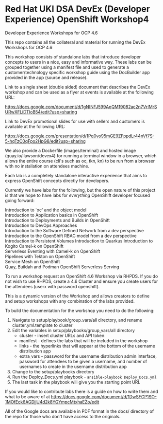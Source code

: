 # Red Hat UKI DSA DevEx (Developer Experience) OpenShift Workshop4
Developer Experience Workshops for OCP 4.6

This repo contains all the collateral and material for running the DevEx Workshops for OCP 4.6

This workshop consists of standalone labs that introduce developer concepts to users in a nice, easy and informative way. These labs can be grouped together using a manifest file and used to generate a customer/technology specific workshop guide using the DocBuilder app provided in the app (source and release).

Link to a single sheet (double sided) document that describes the DevEx workshop and can be used as a flyer at events is available at the following URL:

https://docs.google.com/document/d/1gNINFJ599AqQM19082ac2n7VrIMrSURwXFLiDTIoB54/edit?usp=sharing

Link to DevEx promotional slides for use with sellers and customers is available at the following URL:

https://docs.google.com/presentation/d/1Pq0vo95mGE9ZFppdLr44nVf7S-5-hqTzC0qFpo2HpG8/edit?usp=sharing

We also provide a Dockerfile (images/terminal) and hosted image (quay.io/ilawson/devex4) for running a terminal window in a browser, which allows the entire course (cli's such as oc, tkn, kn) to be run from a browser with no installation on attendees machine.

Each lab is a completely standalone interactive experience that aims to express OpenShift concepts directly for developers. 

Currently we have labs for the following, but the open nature of this project is that we hope to have labs for *everything* OpenShift developer focused going forward:

Introduction to 'oc' and the object model  
Introduction to Application basics in OpenShift  
Introduction to Deployments and Builds in OpenShift  
Introduction to DevOps Approaches  
Introduction to the Software Defined Network from a dev perspective  
Introduction to the OpenShift RBAC model from a dev perspective  
Introduction to Persistent Volumes
Introduction to Quarkus
Introduction to Kogito
Camel-k on OpenShift  
Serverless Eventing with Camel-k on OpenShift  
Pipelines with Tekton on OpenShift  
Service Mesh on OpenShift  
Quay, Buildah and Podman
OpenShift Serverless Serving

To run a workshop request an OpenShift 4.6 Workshop via RHPDS. If you do not wish to use RHPDS, create a 4.6 Cluster and ensure you create users for the attendees (userx with password openshift).

This is a dynamic version of the Workshop and allows creators to define and setup workshops with any combination of the labs provided. 

To build the documentation for the workshop you need to do the following:

1. Navigate to setup/playbook/group_vars/all directory, and rename cluster.yml.template to cluster 
2. Edit the variables in setup/playbooks/group_vars/all directory
   * cluster - insert cluster URLs and API token
   * manifest - defines the labs that will be included in the workshop
   * links - the hyperlinks that will appear at the bottom of the username distribution app
   * extra_vars - password for the username distribution admin interface, password for attendees to be given a username, and number of usernames to create in the username distribution app
2. Change to the setup/playbooks directory
3. Run the Deploy_Docs.yml playbook - `ansible-playbook Deploy_Docs.yml`
4. The last task in the playbook will give you the starting point URL

If you would like to contribute labs there is a guide on how to write them and what to be aware of at https://docs.google.com/document/d/1DwSFGP1SO-1MOfEck6AGDjjU4d2k8YGYmpcMtxhaEZo/edit

All of the Google docs are available in PDF format in the docs/ directory of the repo for those who don't have access to the originals.